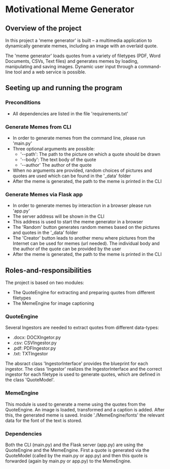 # Motivational Meme Generator

## Overview of the project
In this project a 'meme generator' is built – a multimedia application to
dynamically generate memes, including an image with an overlaid quote.

The 'meme generator' loads quotes from a variety of filetypes (PDF,
Word Documents, CSVs, Text files) and generates memes by loading, manipulating
and saving images. Dynamic user input through a command-line tool and a web
service is possible.

## Seeting up and running the program
### Preconditions
- All dependencies are listed in the file 'requirements.txt'

### Generate Memes from CLI
- In order to generate memes from the command line, please run 'main.py'
- Three optional arguments are possible:
  - '--path': The path to the picture on which a quote should be drawn
  - '--body': The text body of the quote
  - '--author' The author of the quote
- When no arguments are provided, random choices of pictures and quotes are used
which can be found in the '_data' folder
- After the meme is generated, the path to the meme is printed in the CLI

### Generate Memes via Flask app
- In order to generate memes by interaction in a browser please run 'app.py'
- The server address will be shown in the CLI
- This address is used to start the meme generator in a browser
- The 'Random' button generates random memes based on the pictures and quotes
in the '_data' folder
- The 'Creator' button leads to another menu where pictures from the Internet
can be used for memes (url needed). The individual body and the author of the
quote can be provided by the user
- After the meme is generated, the path to the meme is printed in the CLI

## Roles-and-responsibilities
The project is based on two modules:
- The QuoteEngine for extracting and preparing quotes from different filetypes
- The MemeEngine for image captioning

### QuoteEngine
Several Ingestors are needed to extract quotes from different data-types:
- .docx: DOCXIngetor.py
- .csv: CSVIngestor.py
- .pdf: PDFIngestor.py
- .txt: TXTIngestor

The absract class 'IngestorInterface' provides the blueprint for each ingestor. The class 'Ingestor' realizes the IngestorInterface and the correct ingestor for each filetype is used to generate quotes, which are defined in the class 'QuoteModel'.

### MemeEngine
This module is used to generate a meme using the quotes from the QuoteEngine. An image is loaded, transformed and a caption is added.
After this, the generated meme is saved. Inside './MemeEngine/fonts' the relevant data for the font of the text is stored.

### Dependencies
Both the CLI (main.py) and the Flask server (app.py) are using the QuoteEngine and the MemeEngine.
First a quote is generated via the QuoteModel (called by the main.py or app.py) and then this quote is forwarded (again by main.py or app.py) to the MemeEngine.
